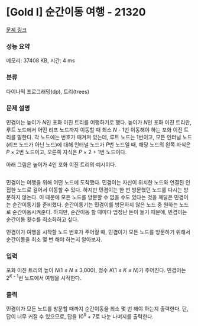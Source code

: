 # [Gold I] 순간이동 여행 - 21320 

[문제 링크](https://www.acmicpc.net/problem/21320) 

### 성능 요약

메모리: 37408 KB, 시간: 4 ms

### 분류

다이나믹 프로그래밍(dp), 트리(trees)

### 문제 설명

<p>민겸이는 높이가 <em>N</em>인 포화 이진 트리를 여행하기로 했다. 높이가 <em>N</em>인 포화 이진 트리란, 루트 노드에서 어떤 리프 노드까지 이동할 때 최소 <em>N </em>- 1번 이동해야 하는 포화 이진 트리를 말한다. 각 노드에는 번호가 매겨져 있는데, 루트 노드는 1번이고, 모든 인터널 노드(리프 노드가 아닌 노드)에 대해 인터널 노드가 <em>P</em>번 노드일 때, 해당 노드의 왼쪽 자식은 <em>P </em>× 2번 노드이고, 오른쪽 자식은 <em>P </em>× 2 + 1번 노드이다.</p>

<p>아래 그림은 높이가 4인 포화 이진 트리의 예시이다.</p>

<p style="text-align: center;"><img alt="" src=""></p>

<p>민겸이는 여행을 위해 어떤 노드에 도착했다. 민겸이는 자신이 위치한 노드와 연결된 인접한 노드로 걸어서 이동할 수 있다. 하지만 민겸이는 한 번 방문했던 노드를 다시는 방문하지 않는다. 이 때문에 모든 노드를 방문할 수 없을 수도 있다는 것을 깨달은 민겸이는 순간이동기를 준비했다. 순간이동기는 민겸이를 방문하지 않은 노드 중 원하는 노드로 순간이동시켜준다. 하지만, 순간이동 할 때마다 엄청난 돈이 들기 때문에, 민겸이는 순간이동 횟수를 최소화하고 싶다.</p>

<p>민겸이가 여행을 시작할 노드 번호가 주어질 때, 민겸이가 모든 노드를 방문하기 위해서 순간이동을 최소 몇 번 해야 하는지 알아보자.</p>

### 입력 

 <p>포화 이진 트리의 높이 <em>N</em>(1 ≤ <em>N</em> ≤ 3,000), 정수 <em>K</em>(1 ≤ <em>K</em> ≤ <em>N</em>)가 주어진다. 민겸이는 2<sup><em>K </em>- 1</sup>번 노드에서 여행을 시작한다.</p>

### 출력 

 <p>민겸이가 모든 노드를 방문할 때까지 순간이동을 최소 몇 번 해야 하는지 출력한다. 단, 답이 너무 커질 수 있으므로, 답을 10<sup>9 </sup>+ 7로 나눈 나머지를 출력한다.</p>

